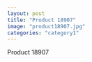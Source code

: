 ```yaml
---
layout: post
title: "Product 18907"
image: "product18907.jpg"
categories: "category1"
---
```

Product 18907
